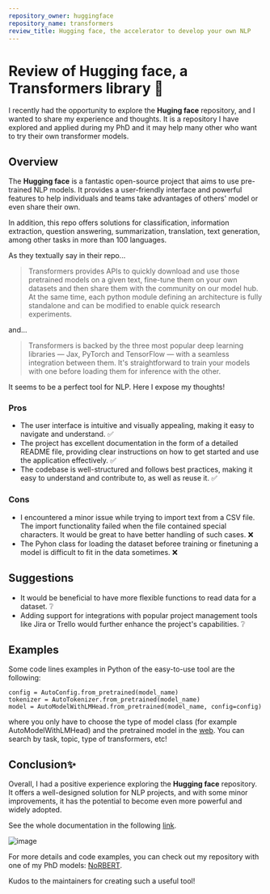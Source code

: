 ```yaml
---
repository_owner: huggingface
repository_name: transformers
review_title: Hugging face, the accelerator to develop your own NLP
---
```


# Review of Hugging face, a Transformers library 🤗

I recently had the opportunity to explore the **Huging face** repository, and I wanted to share my experience and thoughts. It is a repository I have explored and applied during my PhD and it may help many other who want to try their own transformer models.

## Overview

The **Hugging face** is a fantastic open-source project that aims to use pre-trained NLP models. It provides a user-friendly interface and powerful features to help individuals and teams take advantages of others' model or even share their own.

In addition, this repo offers solutions for classification, information extraction, question answering, summarization, translation, text generation, among other tasks in more than 100 languages.

As they textually say in their repo...

> Transformers provides APIs to quickly download and use those pretrained models on a given text, fine-tune them on your own datasets and then share them with the community on our model hub. At the same time, each python module defining an architecture is fully standalone and can be modified to enable quick research experiments.

and...

> Transformers is backed by the three most popular deep learning libraries — Jax, PyTorch and TensorFlow — with a seamless integration between them. It's straightforward to train your models with one before loading them for inference with the other.

It seems to be a perfect tool for NLP. Here I expose my thoughts!

### Pros

- The user interface is intuitive and visually appealing, making it easy to navigate and understand. ✅
- The project has excellent documentation in the form of a detailed README file, providing clear instructions on how to get started and use the application effectively. ✅
- The codebase is well-structured and follows best practices, making it easy to understand and contribute to, as well as reuse it. ✅

### Cons

- I encountered a minor issue while trying to import text from a CSV file. The import functionality failed when the file contained special characters. It would be great to have better handling of such cases. ❌
- The Pyhon class for loading the dataset beforee training or finetuning a model is difficult to fit in the data sometimes. ❌

## Suggestions

- It would be beneficial to have more flexible functions to read data for a dataset. ❔
- Adding support for integrations with popular project management tools like Jira or Trello would further enhance the project's capabilities. ❔


## Examples
Some code lines examples in Python of the easy-to-use tool are the following:

```
config = AutoConfig.from_pretrained(model_name)
tokenizer = AutoTokenizer.from_pretrained(model_name)
model = AutoModelWithLMHead.from_pretrained(model_name, config=config)
```

where you only have to choose the type of model class (for example AutoModelWithLMHead) and the pretrained model in the [web](https://huggingface.co/models). You can search by task, topic, type of transformers, etc!

## Conclusion✨

Overall, I had a positive experience exploring the **Hugging face** repository. It offers a well-designed solution for NLP projects, and with some minor improvements, it has the potential to become even more powerful and widely adopted.

See the whole documentation in the following [link](https://huggingface.co/docs/transformers/index).

![image]("https://github.com/repo-reviews/repo-reviews.github.io/assets/41679904/5f7d3273-4fb2-43a1-94f0-456f90b2987a")

For more details and code examples, you can check out my repository with one of my PhD models: [NoRBERT](https://github.com/AuroraCoboAguilera/NoRBERT).

Kudos to the maintainers for creating such a useful tool!
